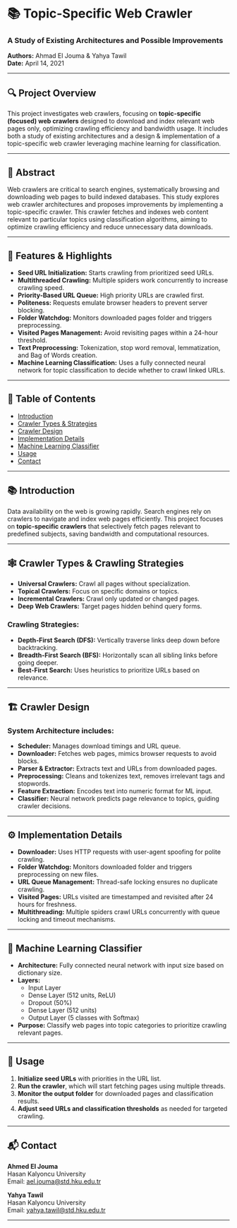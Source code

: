 # 📚 Topic-Specific Web Crawler  
### A Study of Existing Architectures and Possible Improvements  
**Authors:** Ahmad El Jouma & Yahya Tawil  
**Date:** April 14, 2021  

---

## 🔍 Project Overview  
This project investigates web crawlers, focusing on **topic-specific (focused) web crawlers** designed to download and index relevant web pages only, optimizing crawling efficiency and bandwidth usage. It includes both a study of existing architectures and a design & implementation of a topic-specific web crawler leveraging machine learning for classification.

---

## 📝 Abstract  
Web crawlers are critical to search engines, systematically browsing and downloading web pages to build indexed databases. This study explores web crawler architectures and proposes improvements by implementing a topic-specific crawler. This crawler fetches and indexes web content relevant to particular topics using classification algorithms, aiming to optimize crawling efficiency and reduce unnecessary data downloads.

---

## 🚀 Features & Highlights  

- **Seed URL Initialization:** Starts crawling from prioritized seed URLs.  
- **Multithreaded Crawling:** Multiple spiders work concurrently to increase crawling speed.  
- **Priority-Based URL Queue:** High priority URLs are crawled first.  
- **Politeness:** Requests emulate browser headers to prevent server blocking.  
- **Folder Watchdog:** Monitors downloaded pages folder and triggers preprocessing.  
- **Visited Pages Management:** Avoid revisiting pages within a 24-hour threshold.  
- **Text Preprocessing:** Tokenization, stop word removal, lemmatization, and Bag of Words creation.  
- **Machine Learning Classification:** Uses a fully connected neural network for topic classification to decide whether to crawl linked URLs.

---

## 📖 Table of Contents  

- [Introduction](#-introduction)  
- [Crawler Types & Strategies](#-crawler-types--strategies)  
- [Crawler Design](#-crawler-design)  
- [Implementation Details](#-implementation-details)  
- [Machine Learning Classifier](#-machine-learning-classifier)  
- [Usage](#-usage)  
- [Contact](#-contact)  

---

## 📚 Introduction  

Data availability on the web is growing rapidly. Search engines rely on crawlers to navigate and index web pages efficiently. This project focuses on **topic-specific crawlers** that selectively fetch pages relevant to predefined subjects, saving bandwidth and computational resources.

---

## 🕸️ Crawler Types & Crawling Strategies  

- **Universal Crawlers:** Crawl all pages without specialization.  
- **Topical Crawlers:** Focus on specific domains or topics.  
- **Incremental Crawlers:** Crawl only updated or changed pages.  
- **Deep Web Crawlers:** Target pages hidden behind query forms.

### Crawling Strategies:  

- **Depth-First Search (DFS):** Vertically traverse links deep down before backtracking.  
- **Breadth-First Search (BFS):** Horizontally scan all sibling links before going deeper.  
- **Best-First Search:** Uses heuristics to prioritize URLs based on relevance.

---

## 🏗️ Crawler Design  

### System Architecture includes:  

- **Scheduler:** Manages download timings and URL queue.  
- **Downloader:** Fetches web pages, mimics browser requests to avoid blocks.  
- **Parser & Extractor:** Extracts text and URLs from downloaded pages.  
- **Preprocessing:** Cleans and tokenizes text, removes irrelevant tags and stopwords.  
- **Feature Extraction:** Encodes text into numeric format for ML input.  
- **Classifier:** Neural network predicts page relevance to topics, guiding crawler decisions.

---

## ⚙️ Implementation Details  

- **Downloader:** Uses HTTP requests with user-agent spoofing for polite crawling.  
- **Folder Watchdog:** Monitors downloaded folder and triggers preprocessing on new files.  
- **URL Queue Management:** Thread-safe locking ensures no duplicate crawling.  
- **Visited Pages:** URLs visited are timestamped and revisited after 24 hours for freshness.  
- **Multithreading:** Multiple spiders crawl URLs concurrently with queue locking and timeout mechanisms.

---

## 🧠 Machine Learning Classifier  

- **Architecture:** Fully connected neural network with input size based on dictionary size.  
- **Layers:**  
  - Input Layer  
  - Dense Layer (512 units, ReLU)  
  - Dropout (50%)  
  - Dense Layer (512 units)  
  - Output Layer (5 classes with Softmax)  
- **Purpose:** Classify web pages into topic categories to prioritize crawling relevant pages.

---

## 🚀 Usage  

1. **Initialize seed URLs** with priorities in the URL list.  
2. **Run the crawler**, which will start fetching pages using multiple threads.  
3. **Monitor the output folder** for downloaded pages and classification results.  
4. **Adjust seed URLs and classification thresholds** as needed for targeted crawling.

---

## 📬 Contact  

**Ahmed El Jouma**  
Hasan Kalyoncu University  
Email: ael.jouma@std.hku.edu.tr  

**Yahya Tawil**  
Hasan Kalyoncu University  
Email: yahya.tawil@std.hku.edu.tr  

---


